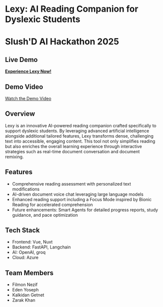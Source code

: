 # Lexy: AI Reading Companion for Dyslexic Students
# Slush'D AI Hackathon 2025

## Live Demo
**[Experience Lexy Now!](https://wonderful-island-08b663303.4.azurestaticapps.net/en)**

## Demo Video
[Watch the Demo Video](#)

## Overview
Lexy is an innovative AI-powered reading companion crafted specifically to support dyslexic students. By leveraging advanced artificial intelligence alongside additional tailored features, Lexy transforms dense, challenging text into accessible, engaging content. This tool not only simplifies reading but also enriches the overall learning experience through interactive strategies such as real-time document conversation and document remixing.

## Features
- Comprehensive reading assessment with personalized text modifications
- AI-driven document voice chat leveraging large language models
- Enhanced reading support including a Focus Mode inspired by Bionic Reading for accelerated comprehension
- Future enhancements: Smart Agents for detailed progress reports, study guidance, and pace optimization

## Tech Stack
- Frontend: Vue, Nuxt
- Backend: FastAPI, Langchain
- AI: OpenAI, groq
- Cloud: Azure

## Team Members
- Filmon Nezif
- Eden Yoseph
- Kalkidan Getnet
- Zarak Khan
